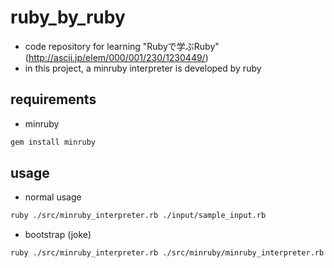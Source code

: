 # ruby_by_ruby
* code repository for learning "Rubyで学ぶRuby" (http://ascii.jp/elem/000/001/230/1230449/)
* in this project, a minruby interpreter is developed by ruby

## requirements
* minruby
```sh
gem install minruby
```


## usage
* normal usage
```sh
ruby ./src/minruby_interpreter.rb ./input/sample_input.rb
```

* bootstrap (joke)
```bash
ruby ./src/minruby_interpreter.rb ./src/minruby/minruby_interpreter.rb ./input/sample_input.rb
```